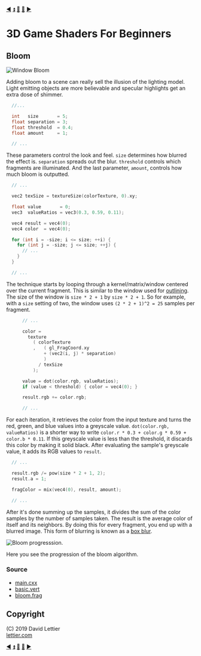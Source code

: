 [:arrow_backward:](blur.md)
[:arrow_double_up:](../README.md)
[:arrow_up_small:](#)
[:arrow_down_small:](#copyright)
[:arrow_forward:](ssao.md)

# 3D Game Shaders For Beginners

## Bloom

![Window Bloom](https://i.imgur.com/pv2pQjO.gif)

Adding bloom to a scene can really sell the illusion of the lighting model.
Light emitting objects are more believable and specular highlights get an extra dose of shimmer.

```c
  //...

  int   size       = 5;
  float separation = 3;
  float threshold  = 0.4;
  float amount     = 1;

  // ...
```

These parameters control the look and feel.
`size` determines how blurred the effect is.
`separation` spreads out the blur.
`threshold` controls which fragments are illuminated.
And the last parameter, `amount`, controls how much bloom is outputted.

```c
  // ...

  vec2 texSize = textureSize(colorTexture, 0).xy;

  float value       = 0;
  vec3  valueRatios = vec3(0.3, 0.59, 0.11);

  vec4 result = vec4(0);
  vec4 color  = vec4(0);

  for (int i = -size; i <= size; ++i) {
    for (int j = -size; j <= size; ++j) {
      // ...
    }
  }

  // ...
```

The technique starts by looping through a kernel/matrix/window centered over the current fragment.
This is similar to the window used for [outlining](outlining.md).
The size of the window is `size * 2 + 1` by `size * 2 + 1`.
So for example, with a `size` setting of two, the window uses `(2 * 2 + 1)^2 = 25` samples per fragment.

```c
      // ...

      color =
        texture
          ( colorTexture
          ,   ( gl_FragCoord.xy
              + (vec2(i, j) * separation)
              )
            / texSize
          );

      value = dot(color.rgb, valueRatios);
      if (value < threshold) { color = vec4(0); }

      result.rgb += color.rgb;

      // ...
```

For each iteration,
it retrieves the color from the input texture and turns the red, green, and blue values into a greyscale value.
`dot(color.rgb, valueRatios)` is a shorter way to write `color.r * 0.3 + color.g * 0.59 + color.b * 0.11`.
If this greyscale value is less than the threshold, it discards this color by making it solid black.
After evaluating the sample's greyscale value, it adds its RGB values to `result`.

```c
  // ...

  result.rgb /= pow(size * 2 + 1, 2);
  result.a = 1;

  fragColor = mix(vec4(0), result, amount);

  // ...
```

After it's done summing up the samples, it divides the sum of the color samples by the number of samples taken.
The result is the average color of itself and its neighbors.
By doing this for every fragment, you end up with a blurred image.
This form of blurring is known as a [box blur](blur.md#box-blur).

![Bloom progresssion.](https://i.imgur.com/m4yedrM.gif)

Here you see the progression of the bloom algorithm.

### Source

- [main.cxx](../demo/src/main.cxx)
- [basic.vert](../demo/shaders/vertex/basic.vert)
- [bloom.frag](../demo/shaders/fragment/outline.frag)

## Copyright

(C) 2019 David Lettier
<br>
[lettier.com](https://www.lettier.com)

[:arrow_backward:](blur.md)
[:arrow_double_up:](../README.md)
[:arrow_up_small:](#)
[:arrow_down_small:](#copyright)
[:arrow_forward:](ssao.md)
